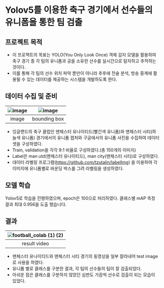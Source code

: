# Yolov5를 이용한 축구 경기에서 선수들의 유니폼을 통한 팀 검출

## 프로젝트 목적
- 이 프로젝트의 목표는 YOLO(You Only Look Once) 객체 감지 모델을 활용하여 축구 경기 중 각 팀의 유니폼과 공을 소유한 선수를 실시간으로 탐지하고 추적하는 것이다. 
- 이를 통해 각 팀의 선수 위치 파악 뿐만이 아니라 추후에 전술 분석, 방송 중계에 활용될 수 있는 데이터를 제공하는 시스템을 개발하도록 한다.

## 데이터 수집 및 준비
  
|![image](https://github.com/NamOhSeung/Oh-Seung-Nam/assets/98510923/de3e19c3-871f-4e9f-902c-c86d8e93e08b)|![image](https://github.com/NamOhSeung/Oh-Seung-Nam/assets/98510923/f174a807-6606-4515-a998-f4f1c8cf1c71)|
|:---:|:---:|
|image|bounding box|


- 잉글랜드의 축구 클럽인 맨체스터 유나이티드(빨간색 유니폼)와 맨체스터 시티(하늘색 유니폼) 경기에서의 유니폼 캡처와 구글에서의 유니폼 사진을 수집하여 데이터셋을 구성하였다.
- Train, validation을 각각 9:1 비율로 구성하였다.(총 150개의 이미지)
- Label은 man utd(맨체스터 유나이티드), man city(맨체스터 시티)로 구성하였다.
- 데이터 라벨링 프로그램(https://github.com/tzutalin/labelImg) 을 이용하여 각 이미지에 유니폼별로 바운딩 박스를 그려 라벨링을 생성하였다.

## 모델 학습
Yolov5로 학습을 진행하였으며, epoch은 100으로 처리하였다.
클래스별 mAP 측정 결과 최대 0.956을 도출 했습니다.

## 결과

|![football_colab (1) (2)](https://github.com/NamOhSeung/Oh-Seung-Nam/assets/98510923/0314e39e-4059-495f-9248-d9b65c059093)|
|:---:|
|result video|

- 맨체스터 유나이티드와 맨체스터 시티 경기의 동영상을 일부 잘라내어 test image로 사용을 하였다.
- 유니폼 별로 클래스를 구분한 결과, 각 팀의 선수들의 팀이 잘 검출되었다.
- 아쉬운 점은 클래스를 구분하지 않았던 심판도 가끔씩 선수로 검출이 되는 모습이 있었다.
